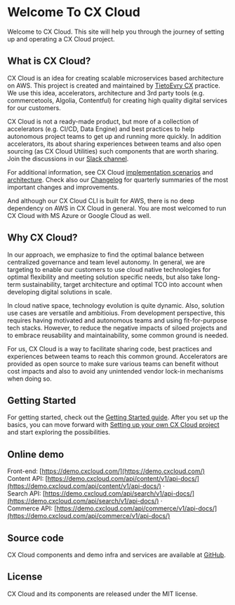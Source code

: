 # Welcome To CX Cloud

Welcome to CX Cloud. This site will help you through the journey of setting up and operating a CX Cloud project.

## What is CX Cloud?

CX Cloud is an idea for creating scalable microservices based architecture on AWS. This project is created and maintained by [TietoEvry CX](https://www.tietoevry.com/en/services/digital-experience/customer-experience/) practice. We use this idea, accelerators, architecture and 3rd party tools \(e.g. commercetools, Algolia, Contentful\) for creating high quality digital services for our customers.  

CX Cloud is not a ready-made product, but more of a collection of accelerators (e.g. CI/CD, Data Engine) and best practices to help autonomous project teams to get up and running more quickly. In addition accelerators, its about sharing experiences between teams and also open sourcing (as CX Cloud Utilities) such components that are worth sharing. Join the discussions in our [Slack channel](https://join.slack.com/t/cxcloud/shared_invite/zt-bvn29pqe-tMzv5kDnlj7M68S4pmkRCg). 

For additional information, see CX Cloud [implementation scenarios](introduction/how_to_use.md) and [architecture](introduction/architecture-overview.md). Check also our [Changelog](introduction/changelog.md) for quarterly summaries of the most important changes and improvements.

And although our CX Cloud CLI is built for AWS, there is no deep dependency on AWS in CX Cloud in general. You are most welcomed to run CX Cloud with MS Azure or Google Cloud as well.

## Why CX Cloud?

In our approach, we emphasize to find the optimal balance between centralized governance and team level autonomy. In general, we are targeting to enable our customers to use cloud native technologies for optimal flexibility and meeting solution specific needs, but also take long-term sustainability, target architecture and optimal TCO into account when developing digital solutions in scale.  

In cloud native space, technology evolution is quite dynamic. Also, solution use cases are versatile and ambitioius. From development perspective, this requires having motivated and autonomous teams and using fit-for-purpose tech stacks. However,  to reduce the negative impacts of siloed projects and to embrace reusability and maintainability, some common ground is needed. 

For us, CX Cloud is a way to facilitate sharing code, best practices and experiences between teams to reach this common ground. Accelerators are provided as open source to make sure various teams can benefit without cost impacts and also to avoid any unintended vendor lock-in mechanisms when doing so.      

## Getting Started

For getting started, check out the [Getting Started guide](getting-started-1/getting-started/). After you set up the basics, you can move forward with [Setting up your own CX Cloud project](getting-started-1/setting-up-a-cxcloud-project/) and start exploring the possibilities.

## Online demo

Front-end: [https://demo.cxcloud.com/](https://demo.cxcloud.com/)  
Content API: [https://demo.cxcloud.com/api/content/v1/api-docs/](https://demo.cxcloud.com/api/content/v1/api-docs/) ·  
Search API: [https://demo.cxcloud.com/api/search/v1/api-docs/](https://demo.cxcloud.com/api/search/v1/api-docs/) ·  
Commerce API: [https://demo.cxcloud.com/api/commerce/v1/api-docs/](https://demo.cxcloud.com/api/commerce/v1/api-docs/)

## Source code

CX Cloud components and demo infra and services are available at [GitHub](https://github.com/cxcloud).

## License

CX Cloud and its components are released under the MIT license.

